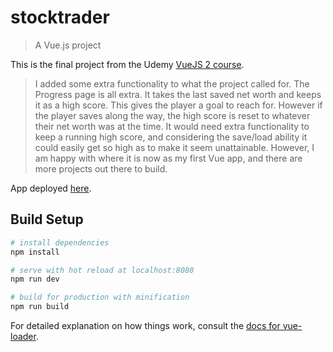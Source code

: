 # stocktrader

> A Vue.js project

This is the final project from the Udemy [VueJS 2 course](https://www.udemy.com/vuejs-2-the-complete-guide).

>I added some extra functionality to what the project called for. The Progress page is all extra. It takes the last saved net worth and keeps it as a high score. This gives the player a goal to reach for. However if the player saves along the way, the high score is reset to whatever their net worth was at the time. It would need extra functionality to keep a running high score, and considering the save/load ability it could easily get so high as to make it seem unattainable. However, I am happy with where it is now as my first Vue app, and there are more projects out there to build.

App deployed [here](http://andavi-stock-trader.s3-website-us-east-1.amazonaws.com/).

## Build Setup

``` bash
# install dependencies
npm install

# serve with hot reload at localhost:8080
npm run dev

# build for production with minification
npm run build
```

For detailed explanation on how things work, consult the [docs for vue-loader](http://vuejs.github.io/vue-loader).
